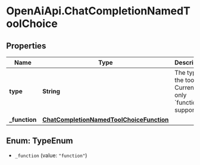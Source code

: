 # OpenAiApi.ChatCompletionNamedToolChoice

## Properties
Name | Type | Description | Notes
------------ | ------------- | ------------- | -------------
**type** | **String** | The type of the tool. Currently, only &#x60;function&#x60; is supported. | [optional] 
**_function** | [**ChatCompletionNamedToolChoiceFunction**](ChatCompletionNamedToolChoiceFunction.md) |  | [optional] 

<a name="TypeEnum"></a>
## Enum: TypeEnum

* `_function` (value: `"function"`)

